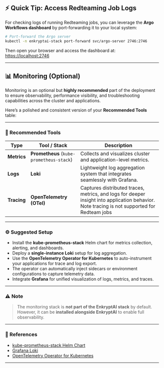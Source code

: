 ## ⚡ Quick Tip: Access Redteaming Job Logs

For checking logs of running Redteaming jobs, you can leverage the **Argo Workflows dashboard** by port-forwarding it to your local system:

```bash
# Port-forward the Argo server
kubectl -n enkryptai-stack port-forward svc/argo-server 2746:2746
```

Then open your browser and access the dashboard at:
[https://localhost:2746](https://localhost:2746)

---

## 📊 Monitoring (Optional)

Monitoring is an optional but **highly recommended** part of the deployment to ensure observability, performance visibility, and troubleshooting capabilities across the cluster and applications.


Here’s a polished and consistent version of your **Recommended Tools** table:  

---

### 🧠 Recommended Tools

| Type        | Tool / Stack                                         |                                   Description                                                                                               |
|------------ |------------------------------------------------------|-------------------------------------------------------------------------------------------------------------------------------------------- |                                                
| **Metrics** | **Prometheus** (`kube-prometheus-stack`)             | Collects and visualizes cluster and application-level metrics.                                                                              |
| **Logs**    | **Loki**                                             | Lightweight log aggregation system that integrates seamlessly with Grafana.                                                                 |
| **Tracing** | **OpenTelemetry (OTel)**                             | Captures distributed traces, metrics, and logs for deeper insight into application behavior. Note tracing is not supported for Redteam jobs |

---


### ⚙️ Suggested Setup

- Install the **kube-prometheus-stack** Helm chart for metrics collection, alerting, and dashboards.  
- Deploy a **single-instance Loki** setup for log aggregation.  
- Use the **OpenTelemetry Operator for Kubernetes** to auto-instrument your applications for trace and log export.  
- The operator can automatically inject sidecars or environment configurations to capture telemetry data.  
- Integrate **Grafana** for unified visualization of logs, metrics, and traces.

---

### ⚠️ Note

> The monitoring stack is **not part of the EnkryptAI stack** by default.  
> However, it can be **installed alongside EnkryptAI** to enable full observability.  


---

### 🔗 References

- [kube-prometheus-stack Helm Chart](https://github.com/prometheus-community/helm-charts/tree/main/charts/kube-prometheus-stack)  
- [Grafana Loki](https://grafana.com/oss/loki/)  
- [OpenTelemetry Operator for Kubernetes](https://github.com/open-telemetry/opentelemetry-operator)  

---

